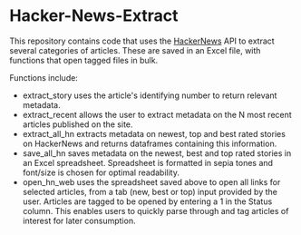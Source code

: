 # Hacker-News-Extract

This repository contains code that uses the [HackerNews](https://news.ycombinator.com) API to extract several categories of articles. These are saved in an Excel file, with functions that open tagged files in bulk. 

Functions include:
* extract_story uses the article's identifying number to return relevant metadata.
* extract_recent allows the user to extract metadata on the N most recent articles published on the site.
* extract_all_hn extracts metadata on newest, top and best rated stories on HackerNews and returns dataframes containing this information.
* save_all_hn saves metadata on the newest, best and top rated stories in an Excel spreadsheet. Spreadsheet is formatted in sepia tones and font/size is chosen for optimal readability.
* open_hn_web uses the spreadsheet saved above to open all links for selected articles, from a tab (new, best or top) input provided by the user. Articles are tagged to be opened by entering a 1 in the Status column. This enables users to quickly parse through and tag articles of interest for later consumption.
